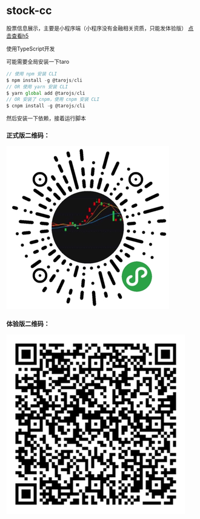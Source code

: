 # stock-cc
股票信息展示，主要是小程序端（小程序没有金融相关资质，只能发体验版）
[点击查看h5](https://yj0zhang.github.io/stock-cc/)

使用TypeScript开发

可能需要全局安装一下taro
```js
// 使用 npm 安装 CLI
$ npm install -g @tarojs/cli
// OR 使用 yarn 安装 CLI
$ yarn global add @tarojs/cli
// OR 安装了 cnpm，使用 cnpm 安装 CLI
$ cnpm install -g @tarojs/cli
```

然后安装一下依赖，接着运行脚本
### 正式版二维码：
![小程序二维码](./src/assets/gh_92f9e40e895f_430.jpg)

### 体验版二维码：
![体验版二维码](./src/assets/prepub.jpg)

